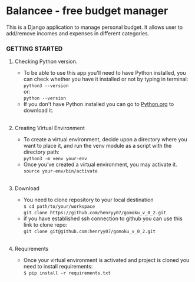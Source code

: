 # Balancee - free budget manager
This is a Django application to manage personal budget. It allows user to add/remove incomes and expenses in different
categories.

### GETTING STARTED
1. Checking Python version.
    - To be able to use this app you'll need to have Python installed, you can check whether you have it installed or
      not by typing in terminal:  
      `python3 --version`  
      or:  
      `python --version`
    - If you don't have Python installed you can go to [Python.org](https://www.python.org/downloads/) to download it.
      <br/><br/>

2. Creating Virtual Environment
    - To create a virtual environment, decide upon a directory where you want to place it, and run the venv module as a
      script with the directory path:  
      `python3 -m venv your-env`
    - Once you’ve created a virtual environment, you may activate it.  
      `source your-env/bin/activate`
      <br/><br/>

3. Download
    - You need to clone repository to your local destination  
      `$ cd path/to/your/workspace`  
      `git clone https://github.com/henryy07/gomoku_v_0_2.git`
    - if you have established ssh connection to github you can use this link to clone repo:  
      `git clone git@github.com:henryy07/gomoku_v_0_2.git`
      <br/><br/>

4. Requirements
    - Once your virtual environment is activated and project is cloned you need to install requirements:  
      `$ pip install -r requirements.txt`
      <br/><br/>

